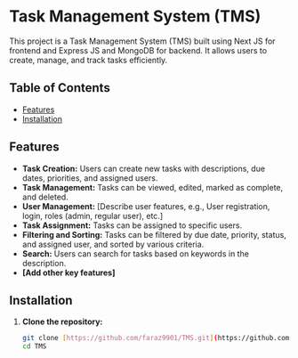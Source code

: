 # Task Management System (TMS)

This project is a Task Management System (TMS) built using Next JS for frontend and Express JS and MongoDB for backend.  It allows users to create, manage, and track tasks efficiently.

## Table of Contents

- [Features](#features)
- [Installation](#installation)



## Features

- **Task Creation:** Users can create new tasks with descriptions, due dates, priorities, and assigned users.
- **Task Management:**  Tasks can be viewed, edited, marked as complete, and deleted.
- **User Management:** [Describe user features, e.g., User registration, login, roles (admin, regular user), etc.]
- **Task Assignment:** Tasks can be assigned to specific users.
- **Filtering and Sorting:** Tasks can be filtered by due date, priority, status, and assigned user, and sorted by various criteria.
- **Search:**  Users can search for tasks based on keywords in the description.
- **[Add other key features]**

## Installation

1. **Clone the repository:**
   ```bash
   git clone [https://github.com/faraz9901/TMS.git](https://github.com/faraz9901/TMS.git)
   cd TMS
